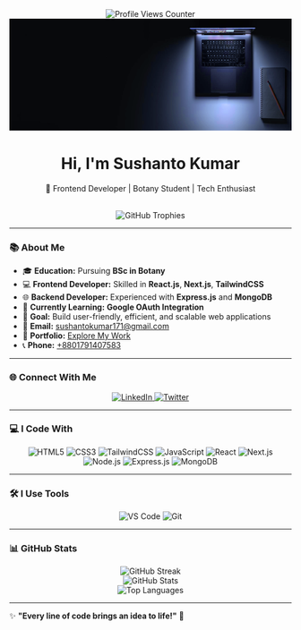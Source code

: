 <div align="center">
   <img src="https://komarev.com/ghpvc/?username=Sushanto171&label=Profile%20Views&color=0e75b6&style=flat-square" alt="Profile Views Counter"/>
   <br>
   
  <img height="200" src="https://raw.githubusercontent.com/Sushanto171/Sushanto171/main/github_initial.png" />
  <h1> Hi, I'm <strong >Sushanto Kumar</strong></h1>
  <p >🌟 Frontend Developer | Botany Student | Tech Enthusiast</p>
  <br/>
  
  <img src="https://github-profile-trophy.vercel.app/?username=Sushanto171&theme=onedark&no-frame=false&margin-w=10" alt="GitHub Trophies" />
</div>

---

### 📚 **About Me**
- 🎓 **Education:** Pursuing **BSc in Botany**  
- 💻 **Frontend Developer:** Skilled in **React.js**, **Next.js**, **TailwindCSS**  
- 🌐 **Backend Developer:** Experienced with **Express.js** and **MongoDB**  
- 🚀 **Currently Learning:** **Google OAuth Integration**  
- 🎯 **Goal:** Build user-friendly, efficient, and scalable web applications  
- 📧 **Email:** [sushantokumar171@gmail.com](mailto:sushantokumar171@gmail.com)  
- 🔗 **Portfolio:** [Explore My Work](https://sushanto-kumar.netlify.app/)  
- 📞 **Phone:** <a href="tel:+8801791407583">+8801791407583</a>  

---

### 🌐 **Connect With Me**
<p align="center">
  <a href="https://www.linkedin.com/in/sushanto-kumar171/" target="_blank">
    <img src="https://img.shields.io/badge/LinkedIn-blue?style=for-the-badge&logo=linkedin" alt="LinkedIn"/>
  </a>
  <a href="https://x.com/sushanto171" target="_blank">
    <img src="https://img.shields.io/badge/Twitter-black?style=for-the-badge&logo=twitter" alt="Twitter"/>
  </a>
</p>

---

### 💻 **I Code With**
<p align="center">
  <img src="https://cdn.jsdelivr.net/gh/devicons/devicon/icons/html5/html5-original.svg" height="40" alt="HTML5" />
  <img src="https://cdn.jsdelivr.net/gh/devicons/devicon/icons/css3/css3-original.svg" height="40" alt="CSS3" />
  <img src="https://cdn.jsdelivr.net/gh/devicons/devicon/icons/tailwindcss/tailwindcss-original-wordmark.svg" height="40" alt="TailwindCSS" />
  <img src="https://cdn.jsdelivr.net/gh/devicons/devicon/icons/javascript/javascript-original.svg" height="40" alt="JavaScript" />
  <img src="https://cdn.jsdelivr.net/gh/devicons/devicon/icons/react/react-original.svg" height="40" alt="React" />
  <img src="https://cdn.jsdelivr.net/gh/devicons/devicon/icons/nextjs/nextjs-original.svg" height="40" alt="Next.js" />
  <img src="https://cdn.jsdelivr.net/gh/devicons/devicon/icons/nodejs/nodejs-original.svg" height="40" alt="Node.js" />
  <img src="https://cdn.jsdelivr.net/gh/devicons/devicon/icons/express/express-original.svg" height="40" alt="Express.js" />
  <img src="https://cdn.jsdelivr.net/gh/devicons/devicon/icons/mongodb/mongodb-original.svg" height="40" alt="MongoDB" />
</p>

---

### 🛠️ **I Use Tools**
<p align="center">
  <img src="https://cdn.jsdelivr.net/gh/devicons/devicon/icons/vscode/vscode-original.svg" height="40" alt="VS Code" />
  <img src="https://cdn.jsdelivr.net/gh/devicons/devicon/icons/git/git-original.svg" height="40" alt="Git" />
</p>

---

### 📊 **GitHub Stats**
<p align="center">
  <img src="https://github-readme-streak-stats.herokuapp.com/?user=Sushanto171&theme=radical" alt="GitHub Streak" />
  <br/>
  <img src="https://github-readme-stats.vercel.app/api?username=Sushanto171&show_icons=true&theme=radical" alt="GitHub Stats" />
  <br/>
  <img src="https://github-readme-stats.vercel.app/api/top-langs/?username=Sushanto171&layout=compact&theme=radical" alt="Top Languages" />
</p>

---

✨ **"Every line of code brings an idea to life!"** 🚀  
